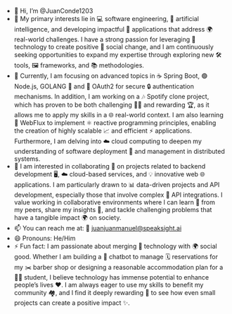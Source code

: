 - 👋 Hi, I’m @JuanConde1203
- 👀 My primary interests lie in 💻 software engineering, 🤖 artificial intelligence, and developing impactful 📱 applications that address 🌍 real-world challenges. I have a strong passion for leveraging 🔧 technology to create positive 🌟 social change, and I am continuously seeking opportunities to expand my expertise through exploring new 🛠️ tools, 🖼️ frameworks, and 📚 methodologies.
- 🌱 Currently, I am focusing on advanced topics in ☕ Spring Boot, 🟢 Node.js, GOLANG 🔵 and 🔑 OAuth2 for secure 🔒 authentication mechanisms. In addition, I am working on a 🎶 Spotify clone project, which has proven to be both challenging 🏋️‍♂️ and rewarding 🏆, as it allows me to apply my skills in a 🌐 real-world context. I am also learning 🌊 WebFlux to implement ⚛️ reactive programming principles, enabling the creation of highly scalable 📈 and efficient ⚡ applications. Furthermore, I am delving into ☁️ cloud computing to deepen my understanding of software deployment 🚀 and management in distributed systems.
- 💞️ I am interested in collaborating 🤝 on projects related to backend development 🖥️, ☁️ cloud-based services, and 💡 innovative web 🌐 applications. I am particularly drawn to 📊 data-driven projects and API development, especially those that involve complex 🔄 API integrations. I value working in collaborative environments where I can learn 📖 from my peers, share my insights 💬, and tackle challenging problems that have a tangible impact 🌍 on society.
- 📫 You can reach me at: 📧 juanjuanmanuel@speaksight.ai
- 😄 Pronouns: He/Him
- ⚡ Fun fact: I am passionate about merging 🔧 technology with 🌍 social good. Whether I am building a 🤖 chatbot to manage 🗓️ reservations for my ✂️ barber shop or designing a reasonable accommodation plan for a 🧑‍🎓 student, I believe technology has immense potential to enhance people’s lives ❤️. I am always eager to use my skills to benefit my community 🏘️, and I find it deeply rewarding 🥇 to see how even small projects can create a positive impact ✨.

